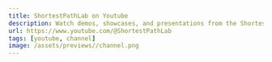 ```yaml
---
title: ShortestPathLab on Youtube
description: Watch demos, showcases, and presentations from the ShortestPathLab cohort
url: https://www.youtube.com/@ShortestPathLab
tags: [youtube, channel]
image: /assets/previews//channel.png
---
```

